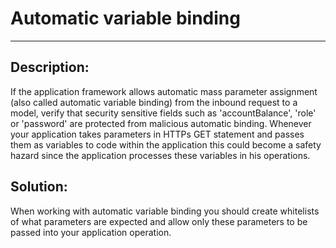 # Automatic variable binding
-------

## Description:

If the application framework allows automatic mass parameter assignment
(also called automatic variable binding) from the inbound request to a model,
verify that security sensitive fields such as 'accountBalance', 'role' or 'password'
are protected from malicious automatic binding. Whenever your application takes parameters
in HTTPs GET statement and passes them as variables to code within the application this
could become a safety hazard since the application processes these variables
in his operations.


## Solution:

When working with automatic variable binding you should create whitelists of what
parameters are expected and allow only these parameters to be passed into your
application operation.
